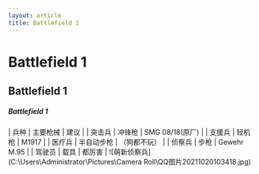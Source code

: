 ```yaml
---
layout: article
title: Battlefield 1
---
```


# Battlefield 1

## Battlefield 1

##### Battlefield 1

| 兵种 | 主要枪械 | 建议 |
| 突击兵 | 冲锋枪 | SMG 08/18(原厂) |
| 支援兵 | 轻机枪 | M1917 |
| 医疗兵 | 半自动步枪 | （狗都不玩） |
| 侦察兵 | 步枪 | Gewehr M.95 |
| 驾驶员 | 载具 | 都厉害 |
![萌新侦察兵](C:\Users\Administrator\Pictures\Camera Roll\QQ图片20211020103418.jpg)
